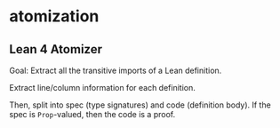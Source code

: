# atomization


## Lean 4 Atomizer

Goal: Extract all the transitive imports of a Lean definition.

Extract line/column information for each definition.

Then, split into spec (type signatures) and code (definition body). If the spec is `Prop`-valued, then the code is a proof.

